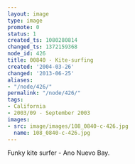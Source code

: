 ```yaml
---
layout: image
type: image
promote: 0
status: 1
created_ts: 1080280814
changed_ts: 1372159368
node_id: 426
title: 00840 - Kite-surfing
created: '2004-03-26'
changed: '2013-06-25'
aliases:
- "/node/426/"
permalink: "/node/426/"
tags:
- California
- 2003/09 - September 2003
images:
- src: image/images/108_0840-c-426.jpg
  name: 108_0840-c-426.jpg
---
```

Funky kite surfer - Ano Nuevo Bay.
